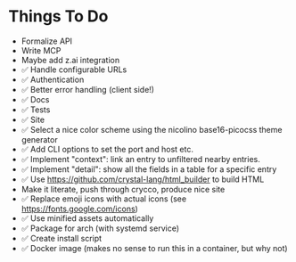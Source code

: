 # Things To Do

* Formalize API
* Write MCP
* Maybe add z.ai integration
* ✅ Handle configurable URLs
* ✅ Authentication
* ✅ Better error handling (client side!)
* ✅ Docs
* ✅ Tests
* ✅ Site
* ✅ Select a nice color scheme using the nicolino base16-picocss theme generator
* ✅ Add CLI options to set the port and host etc.
* ✅ Implement "context": link an entry to unfiltered nearby entries.
* ✅ Implement "detail": show all the fields in a table for a specific entry
* ✅ Use <https://github.com/crystal-lang/html_builder> to build HTML
* Make it literate, push through crycco, produce nice site
* ✅ Replace emoji icons with actual icons (see https://fonts.google.com/icons)
* ✅ Use minified assets automatically
* ✅ Package for arch (with systemd service)
* ✅ Create install script
* ✅ Docker image (makes no sense to run this in a container, but why not)
